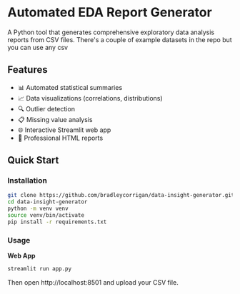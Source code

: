 # Automated EDA Report Generator

A Python tool that generates comprehensive exploratory data analysis reports from CSV files. There's a couple of example datasets in the repo but you can use any csv

## Features

- 📊 Automated statistical summaries
- 📈 Data visualizations (correlations, distributions)
- 🔍 Outlier detection
- 📋 Missing value analysis
- 🌐 Interactive Streamlit web app
- 📄 Professional HTML reports

## Quick Start

### Installation

```bash
git clone https://github.com/bradleycorrigan/data-insight-generator.git
cd data-insight-generator
python -m venv venv
source venv/bin/activate
pip install -r requirements.txt
```

### Usage

**Web App**
```bash
streamlit run app.py
```
Then open http://localhost:8501 and upload your CSV file.

